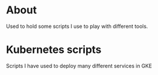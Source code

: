 # About

Used to hold some scripts I use to play with different tools.

# Kubernetes scripts

Scripts I have used to deploy many different services in GKE
